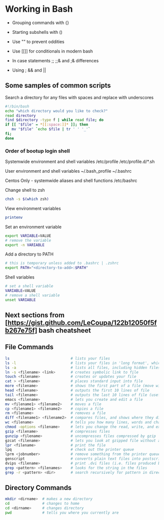 # Working in Bash

- Grouping commands with {}

- Starting subshells with ()

- Use "" to prevent oddities

- Use [[]] for conditionals in modern bash

- In case statements ;; ;;& and ;& differences

- Using ; && and ||

## Some samples of common scripts

Search a directory for any files with spaces and replace with underscores

```sh
#!/bin/bash
echo "which directory would you like to check?"
read directory
find $directory -type f | while read file; do
if [[ "$file" = *[[:space:]]* ]]; then
   mv "$file" `echo $file | tr ' ' '_'`
fi;
done
```

### Order of bootup **login** shell

Systemwide environment and shell variables
/etc/profile
/etc/profile.d/*.sh

User environment and shell variables
~/.bash_profile
~/.bashrc

Centos Only - systemwide aliases and shell functions
/etc/bashrc

Change shell to zsh

```sh
chsh -s $(which zsh)
```

View environment variables

```sh
printenv
```

Set an environment variable

```sh
export VARIABLE=VALUE
# remove the variable
export -n VARIABLE
```

Add a directory to PATH

```sh
# this is temporary unless added to .bashrc | .zshrc
export PATH="<directory-to-add>:$PATH"
```

Shell variables

```sh
# set a shell variable
VARIABLE=VALUE
# remove a shell variable
unset VARIABLE
```

## Next sections from [https://gist.github.com/LeCoupa/122b12050f5fb267e75f] bash cheatsheet

## File Commands

```sh
ls                            # lists your files
ls -l                         # lists your files in 'long format', which contains the exact size of the file, who owns the file and who has the right to look at it, and when it was last modified
ls -a                         # lists all files, including hidden files
ln -s <filename> <link>       # creates symbolic link to file
touch <filename>              # creates or updates your file
cat > <filename>              # places standard input into file
more <filename>               # shows the first part of a file (move with space and type q to quit)
head <filename>               # outputs the first 10 lines of file
tail <filename>               # outputs the last 10 lines of file (useful with -f option)
emacs <filename>              # lets you create and edit a file
mv <filename1> <filename2>    # moves a file
cp <filename1> <filename2>    # copies a file
rm <filename>                 # removes a file
diff <filename1> <filename2>  # compares files, and shows where they differ
wc <filename>                 # tells you how many lines, words and characters there are in a file
chmod -options <filename>     # lets you change the read, write, and execute permissions on your files
gzip <filename>               # compresses files
gunzip <filename>             # uncompresses files compressed by gzip
gzcat <filename>              # lets you look at gzipped file without actually having to gunzip it
lpr <filename>                # print the file
lpq                           # check out the printer queue
lprm <jobnumber>              # remove something from the printer queue
genscript                     # converts plain text files into postscript for printing and gives you some options for formatting
dvips <filename>              # print .dvi files (i.e. files produced by LaTeX)
grep <pattern> <filenames>    # looks for the string in the files
grep -r <pattern> <dir>       # search recursively for pattern in directory
```

## Directory Commands

```sh
mkdir <dirname>  # makes a new directory
cd               # changes to home
cd <dirname>     # changes directory
pwd              # tells you where you currently are
```